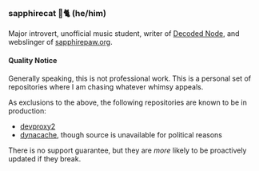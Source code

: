### sapphirecat 🩵🐈 (he/him)

Major introvert, unofficial music student,
writer of [Decoded Node](https://www.decodednode.com/), and
webslinger of [sapphirepaw.org](https://www.sapphirepaw.org/).

#### Quality Notice

Generally speaking, this is not professional work.  This is a personal set of
repositories where I am chasing whatever whimsy appeals.

As exclusions to the above, the following repositories are known to be in
production:

- [devproxy2](https://github.com/sapphirecat/devproxy2)
- [dynacache](https://github.com/sapphirecat/dynacache), though source is
  unavailable for political reasons

There is no support guarantee, but they are _more_ likely to be proactively
updated if they break.


<!--
**sapphirecat/sapphirecat** is a ✨ _special_ ✨ repository because its `README.md` (this file) appears on your GitHub profile.

Here are some ideas to get you started:

- 🔭 I’m currently working on ...
- 🌱 I’m currently learning ...
- 👯 I’m looking to collaborate on ...
- 🤔 I’m looking for help with ...
- 💬 Ask me about ...
- 📫 How to reach me: ...
- 😄 Pronouns: ...
- ⚡ Fun fact: ...
-->
